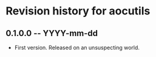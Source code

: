 # Revision history for aocutils

## 0.1.0.0 -- YYYY-mm-dd

* First version. Released on an unsuspecting world.
